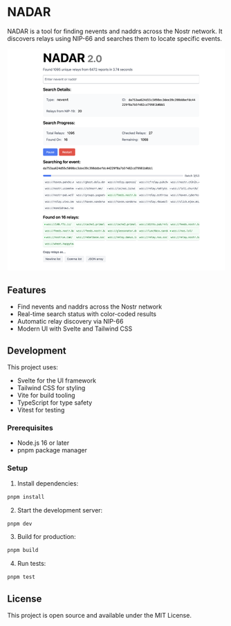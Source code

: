 # NADAR

NADAR is a tool for finding nevents and naddrs across the Nostr network. It discovers relays using NIP-66 and searches them to locate specific events.

![nadar 2.0 screenshot](.assets/nadar.png)

## Features

- Find nevents and naddrs across the Nostr network
- Real-time search status with color-coded results
- Automatic relay discovery via NIP-66
- Modern UI with Svelte and Tailwind CSS

## Development

This project uses:
- Svelte for the UI framework
- Tailwind CSS for styling
- Vite for build tooling
- TypeScript for type safety
- Vitest for testing

### Prerequisites

- Node.js 16 or later
- pnpm package manager

### Setup

1. Install dependencies:
```bash
pnpm install
```

2. Start the development server:
```bash
pnpm dev
```

3. Build for production:
```bash
pnpm build
```

4. Run tests:
```bash
pnpm test
```

## License

This project is open source and available under the MIT License. 